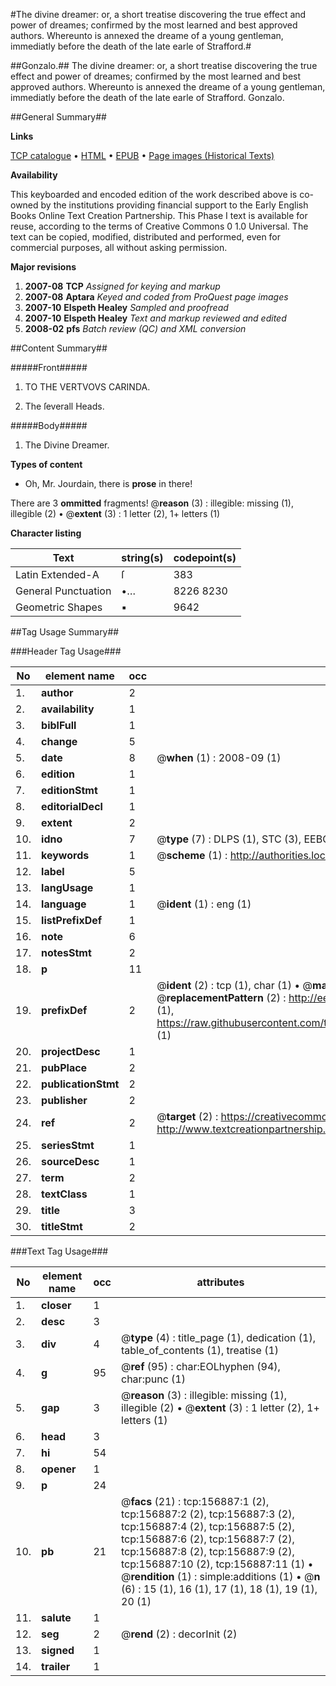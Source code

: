 #The divine dreamer: or, a short treatise discovering the true effect and power of dreames; confirmed by the most learned and best approved authors. Whereunto is annexed the dreame of a young gentleman, immediatly before the death of the late earle of Strafford.#

##Gonzalo.##
The divine dreamer: or, a short treatise discovering the true effect and power of dreames; confirmed by the most learned and best approved authors. Whereunto is annexed the dreame of a young gentleman, immediatly before the death of the late earle of Strafford.
Gonzalo.

##General Summary##

**Links**

[TCP catalogue](http://www.ota.ox.ac.uk/tcp/)  • 
[HTML](http://tei.it.ox.ac.uk/tcp/Texts-HTML/free/A81/A81567.html)  • 
[EPUB](http://tei.it.ox.ac.uk/tcp/Texts-EPUB/free/A81/A81567.epub) • 
[Page images (Historical Texts)](https://data.historicaltexts.jisc.ac.uk/view?pubId=eebo-99871884e&pageId=eebo-99871884e-156887-1)

**Availability**

This keyboarded and encoded edition of the
	       work described above is co-owned by the institutions
	       providing financial support to the Early English Books
	       Online Text Creation Partnership. This Phase I text is
	       available for reuse, according to the terms of Creative
	       Commons 0 1.0 Universal. The text can be copied,
	       modified, distributed and performed, even for
	       commercial purposes, all without asking permission.

**Major revisions**

1. __2007-08__ __TCP__ *Assigned for keying and markup*
1. __2007-08__ __Aptara__ *Keyed and coded from ProQuest page images*
1. __2007-10__ __Elspeth Healey__ *Sampled and proofread*
1. __2007-10__ __Elspeth Healey__ *Text and markup reviewed and edited*
1. __2008-02__ __pfs__ *Batch review (QC) and XML conversion*

##Content Summary##

#####Front#####

1. TO THE VERTVOVS
CARINDA.

1. The ſeverall Heads.

#####Body#####

1. The Divine Dreamer.

**Types of content**

  * Oh, Mr. Jourdain, there is **prose** in there!

There are 3 **ommitted** fragments! 
 @__reason__ (3) : illegible: missing (1), illegible (2)  •  @__extent__ (3) : 1 letter (2), 1+ letters (1)

**Character listing**


|Text|string(s)|codepoint(s)|
|---|---|---|
|Latin Extended-A|ſ|383|
|General Punctuation|•…|8226 8230|
|Geometric Shapes|▪|9642|

##Tag Usage Summary##

###Header Tag Usage###

|No|element name|occ|attributes|
|---|---|---|---|
|1.|__author__|2||
|2.|__availability__|1||
|3.|__biblFull__|1||
|4.|__change__|5||
|5.|__date__|8| @__when__ (1) : 2008-09 (1)|
|6.|__edition__|1||
|7.|__editionStmt__|1||
|8.|__editorialDecl__|1||
|9.|__extent__|2||
|10.|__idno__|7| @__type__ (7) : DLPS (1), STC (3), EEBO-CITATION (1), PROQUEST (1), VID (1)|
|11.|__keywords__|1| @__scheme__ (1) : http://authorities.loc.gov/ (1)|
|12.|__label__|5||
|13.|__langUsage__|1||
|14.|__language__|1| @__ident__ (1) : eng (1)|
|15.|__listPrefixDef__|1||
|16.|__note__|6||
|17.|__notesStmt__|2||
|18.|__p__|11||
|19.|__prefixDef__|2| @__ident__ (2) : tcp (1), char (1)  •  @__matchPattern__ (2) : ([0-9\-]+):([0-9IVX]+) (1), (.+) (1)  •  @__replacementPattern__ (2) : http://eebo.chadwyck.com/downloadtiff?vid=$1&page=$2 (1), https://raw.githubusercontent.com/textcreationpartnership/Texts/master/tcpchars.xml#$1 (1)|
|20.|__projectDesc__|1||
|21.|__pubPlace__|2||
|22.|__publicationStmt__|2||
|23.|__publisher__|2||
|24.|__ref__|2| @__target__ (2) : https://creativecommons.org/publicdomain/zero/1.0/ (1), http://www.textcreationpartnership.org/docs/. (1)|
|25.|__seriesStmt__|1||
|26.|__sourceDesc__|1||
|27.|__term__|2||
|28.|__textClass__|1||
|29.|__title__|3||
|30.|__titleStmt__|2||


###Text Tag Usage###

|No|element name|occ|attributes|
|---|---|---|---|
|1.|__closer__|1||
|2.|__desc__|3||
|3.|__div__|4| @__type__ (4) : title_page (1), dedication (1), table_of_contents (1), treatise (1)|
|4.|__g__|95| @__ref__ (95) : char:EOLhyphen (94), char:punc (1)|
|5.|__gap__|3| @__reason__ (3) : illegible: missing (1), illegible (2)  •  @__extent__ (3) : 1 letter (2), 1+ letters (1)|
|6.|__head__|3||
|7.|__hi__|54||
|8.|__opener__|1||
|9.|__p__|24||
|10.|__pb__|21| @__facs__ (21) : tcp:156887:1 (2), tcp:156887:2 (2), tcp:156887:3 (2), tcp:156887:4 (2), tcp:156887:5 (2), tcp:156887:6 (2), tcp:156887:7 (2), tcp:156887:8 (2), tcp:156887:9 (2), tcp:156887:10 (2), tcp:156887:11 (1)  •  @__rendition__ (1) : simple:additions (1)  •  @__n__ (6) : 15 (1), 16 (1), 17 (1), 18 (1), 19 (1), 20 (1)|
|11.|__salute__|1||
|12.|__seg__|2| @__rend__ (2) : decorInit (2)|
|13.|__signed__|1||
|14.|__trailer__|1||
